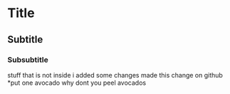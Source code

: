 # Title 
## Subtitle
### Subsubtitle 
stuff that is not inside 
i added some changes 
made this change on github
*put one avocado
why dont you peel avocados

